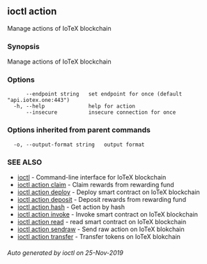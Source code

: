 ## ioctl action

Manage actions of IoTeX blockchain

### Synopsis

Manage actions of IoTeX blockchain

### Options

```
      --endpoint string   set endpoint for once (default "api.iotex.one:443")
  -h, --help              help for action
      --insecure          insecure connection for once
```

### Options inherited from parent commands

```
  -o, --output-format string   output format
```

### SEE ALSO

* [ioctl](../README.md)	 - Command-line interface for IoTeX blockchain
* [ioctl action claim](ioctl_action_claim.md)	 - Claim rewards from rewarding fund
* [ioctl action deploy](ioctl_action_deploy.md)	 - Deploy smart contract on IoTeX blockchain
* [ioctl action deposit](ioctl_action_deposit.md)	 - Deposit rewards from rewarding fund
* [ioctl action hash](ioctl_action_hash.md)	 - Get action by hash
* [ioctl action invoke](ioctl_action_invoke.md)	 - Invoke smart contract on IoTeX blockchain
* [ioctl action read](ioctl_action_read.md)	 - read smart contract on IoTeX blockchain
* [ioctl action sendraw](ioctl_action_sendraw.md)	 - Send raw action on IoTeX blokchain
* [ioctl action transfer](ioctl_action_transfer.md)	 - Transfer tokens on IoTeX blokchain

###### Auto generated by ioctl on 25-Nov-2019
